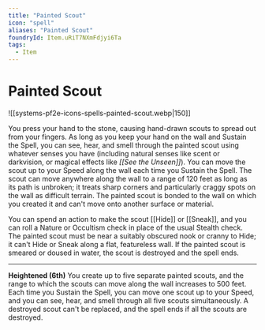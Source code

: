 ```yaml
---
title: "Painted Scout"
icon: "spell"
aliases: "Painted Scout"
foundryId: Item.uRiT7NXmFdjyi6Ta
tags:
  - Item
---
```


# Painted Scout
![[systems-pf2e-icons-spells-painted-scout.webp|150]]

You press your hand to the stone, causing hand-drawn scouts to spread out from your fingers. As long as you keep your hand on the wall and Sustain the Spell, you can see, hear, and smell through the painted scout using whatever senses you have (including natural senses like scent or darkvision, or magical effects like _[[See the Unseen]]_). You can move the scout up to your Speed along the wall each time you Sustain the Spell. The scout can move anywhere along the wall to a range of 120 feet as long as its path is unbroken; it treats sharp corners and particularly craggy spots on the wall as difficult terrain. The painted scout is bonded to the wall on which you created it and can't move onto another surface or material.

You can spend an action to make the scout [[Hide]] or [[Sneak]], and you can roll a Nature or Occultism check in place of the usual Stealth check. The painted scout must be near a suitably obscured nook or cranny to Hide; it can't Hide or Sneak along a flat, featureless wall. If the painted scout is smeared or doused in water, the scout is destroyed and the spell ends.

* * *

**Heightened (6th)** You create up to five separate painted scouts, and the range to which the scouts can move along the wall increases to 500 feet. Each time you Sustain the Spell, you can move one scout up to your Speed, and you can see, hear, and smell through all five scouts simultaneously. A destroyed scout can't be replaced, and the spell ends if all the scouts are destroyed.
